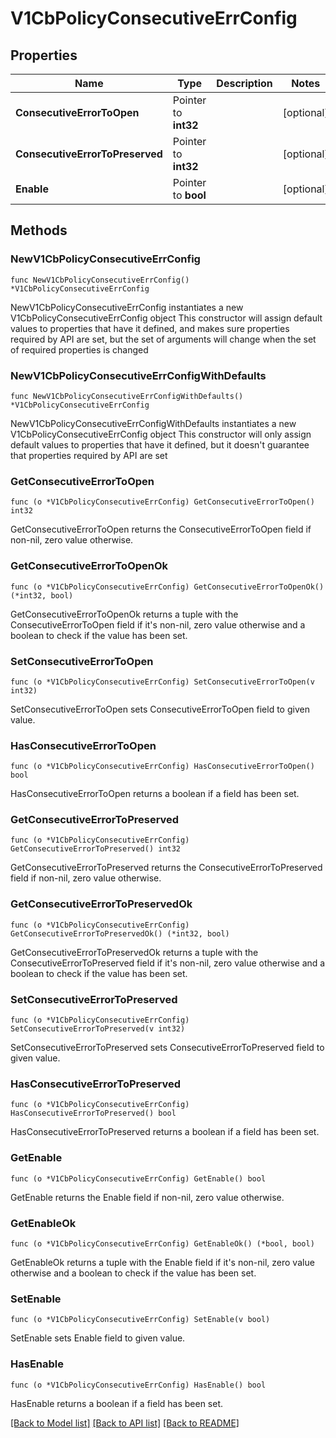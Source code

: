 # V1CbPolicyConsecutiveErrConfig

## Properties

Name | Type | Description | Notes
------------ | ------------- | ------------- | -------------
**ConsecutiveErrorToOpen** | Pointer to **int32** |  | [optional] 
**ConsecutiveErrorToPreserved** | Pointer to **int32** |  | [optional] 
**Enable** | Pointer to **bool** |  | [optional] 

## Methods

### NewV1CbPolicyConsecutiveErrConfig

`func NewV1CbPolicyConsecutiveErrConfig() *V1CbPolicyConsecutiveErrConfig`

NewV1CbPolicyConsecutiveErrConfig instantiates a new V1CbPolicyConsecutiveErrConfig object
This constructor will assign default values to properties that have it defined,
and makes sure properties required by API are set, but the set of arguments
will change when the set of required properties is changed

### NewV1CbPolicyConsecutiveErrConfigWithDefaults

`func NewV1CbPolicyConsecutiveErrConfigWithDefaults() *V1CbPolicyConsecutiveErrConfig`

NewV1CbPolicyConsecutiveErrConfigWithDefaults instantiates a new V1CbPolicyConsecutiveErrConfig object
This constructor will only assign default values to properties that have it defined,
but it doesn't guarantee that properties required by API are set

### GetConsecutiveErrorToOpen

`func (o *V1CbPolicyConsecutiveErrConfig) GetConsecutiveErrorToOpen() int32`

GetConsecutiveErrorToOpen returns the ConsecutiveErrorToOpen field if non-nil, zero value otherwise.

### GetConsecutiveErrorToOpenOk

`func (o *V1CbPolicyConsecutiveErrConfig) GetConsecutiveErrorToOpenOk() (*int32, bool)`

GetConsecutiveErrorToOpenOk returns a tuple with the ConsecutiveErrorToOpen field if it's non-nil, zero value otherwise
and a boolean to check if the value has been set.

### SetConsecutiveErrorToOpen

`func (o *V1CbPolicyConsecutiveErrConfig) SetConsecutiveErrorToOpen(v int32)`

SetConsecutiveErrorToOpen sets ConsecutiveErrorToOpen field to given value.

### HasConsecutiveErrorToOpen

`func (o *V1CbPolicyConsecutiveErrConfig) HasConsecutiveErrorToOpen() bool`

HasConsecutiveErrorToOpen returns a boolean if a field has been set.

### GetConsecutiveErrorToPreserved

`func (o *V1CbPolicyConsecutiveErrConfig) GetConsecutiveErrorToPreserved() int32`

GetConsecutiveErrorToPreserved returns the ConsecutiveErrorToPreserved field if non-nil, zero value otherwise.

### GetConsecutiveErrorToPreservedOk

`func (o *V1CbPolicyConsecutiveErrConfig) GetConsecutiveErrorToPreservedOk() (*int32, bool)`

GetConsecutiveErrorToPreservedOk returns a tuple with the ConsecutiveErrorToPreserved field if it's non-nil, zero value otherwise
and a boolean to check if the value has been set.

### SetConsecutiveErrorToPreserved

`func (o *V1CbPolicyConsecutiveErrConfig) SetConsecutiveErrorToPreserved(v int32)`

SetConsecutiveErrorToPreserved sets ConsecutiveErrorToPreserved field to given value.

### HasConsecutiveErrorToPreserved

`func (o *V1CbPolicyConsecutiveErrConfig) HasConsecutiveErrorToPreserved() bool`

HasConsecutiveErrorToPreserved returns a boolean if a field has been set.

### GetEnable

`func (o *V1CbPolicyConsecutiveErrConfig) GetEnable() bool`

GetEnable returns the Enable field if non-nil, zero value otherwise.

### GetEnableOk

`func (o *V1CbPolicyConsecutiveErrConfig) GetEnableOk() (*bool, bool)`

GetEnableOk returns a tuple with the Enable field if it's non-nil, zero value otherwise
and a boolean to check if the value has been set.

### SetEnable

`func (o *V1CbPolicyConsecutiveErrConfig) SetEnable(v bool)`

SetEnable sets Enable field to given value.

### HasEnable

`func (o *V1CbPolicyConsecutiveErrConfig) HasEnable() bool`

HasEnable returns a boolean if a field has been set.


[[Back to Model list]](../README.md#documentation-for-models) [[Back to API list]](../README.md#documentation-for-api-endpoints) [[Back to README]](../README.md)


